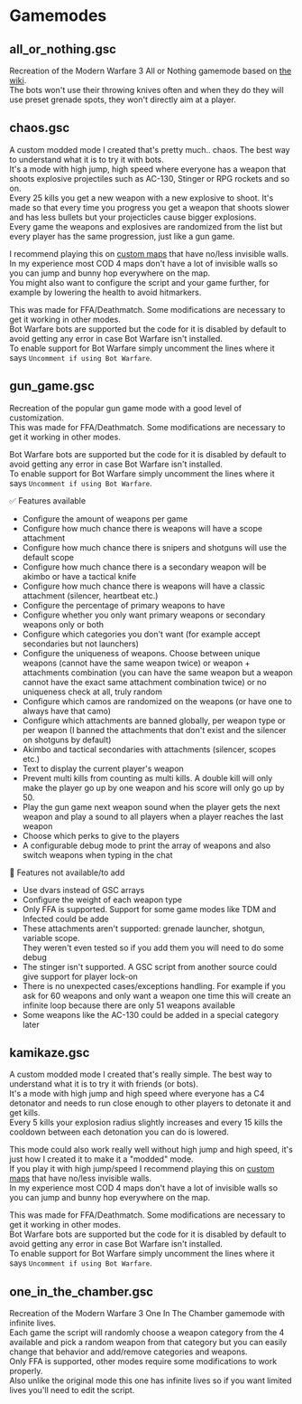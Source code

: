 # Gamemodes

## all_or_nothing.gsc

Recreation of the Modern Warfare 3 All or Nothing gamemode based on [the wiki](https://callofduty.fandom.com/wiki/All_or_Nothing_(Game_Mode)#Call_of_Duty:_Modern_Warfare_3).  
The bots won't use their throwing knives often and when they do they will use preset grenade spots, they won't directly aim at a player.

## chaos.gsc

A custom modded mode I created that's pretty much.. chaos. The best way to understand what it is to try it with bots.  
It's a mode with high jump, high speed where everyone has a weapon that shoots explosive projectiles such as AC-130, Stinger or RPG rockets and so on.  
Every 25 kills you get a new weapon with a new explosive to shoot. It's made so that every time you progress you get a weapon that shoots slower and has less bullets but your projecticles cause bigger explosions.  
Every game the weapons and explosives are randomized from the list but every player has the same progression, just like a gun game.  

I recommend playing this on [custom maps](https://forum.plutonium.pw/category/27/mw3-modding-releases-resources) that have no/less invisible walls.  
In my experience most COD 4 maps don't have a lot of invisible walls so you can jump and bunny hop everywhere on the map.  
You might also want to configure the script and your game further, for example by lowering the health to avoid hitmarkers.

This was made for FFA/Deathmatch. Some modifications are necessary to get it working in other modes.  
Bot Warfare bots are supported but the code for it is disabled by default to avoid getting any error in case Bot Warfare isn't installed.  
To enable support for Bot Warfare simply uncomment the lines where it says `Uncomment if using Bot Warfare`.

## gun_game.gsc

Recreation of the popular gun game mode with a good level of customization.  
This was made for FFA/Deathmatch. Some modifications are necessary to get it working in other modes.  

Bot Warfare bots are supported but the code for it is disabled by default to avoid getting any error in case Bot Warfare isn't installed.  
To enable support for Bot Warfare simply uncomment the lines where it says `Uncomment if using Bot Warfare`.

:white_check_mark: Features available

- Configure the amount of weapons per game
- Configure how much chance there is weapons will have a scope attachment
- Configure how much chance there is snipers and shotguns will use the default scope
- Configure how much chance there is a secondary weapon will be akimbo or have a tactical knife
- Configure how much chance there is weapons will have a classic attachment (silencer, heartbeat etc.)
- Configure the percentage of primary weapons to have
- Configure whether you only want primary weapons or secondary weapons only or both
- Configure which categories you don't want (for example accept secondaries but not launchers)
- Configure the uniqueness of weapons. Choose between unique weapons (cannot have the same weapon twice) or weapon + attachments combination (you can have the same weapon but a weapon cannot have the exact same attachment combination twice) or no uniqueness check at all, truly random
- Configure which camos are randomized on the weapons (or have one to always have that camo)
- Configure which attachments are banned globally, per weapon type or per weapon (I banned the attachments that don't exist and the silencer on shotguns by default)
- Akimbo and tactical secondaries with attachments (silencer, scopes etc.)
- Text to display the current player's weapon
- Prevent multi kills from counting as multi kills. A double kill will only make the player go up by one weapon and his score will only go up by 50.
- Play the gun game next weapon sound when the player gets the next weapon and play a sound to all players when a player reaches the last weapon
- Choose which perks to give to the players
- A configurable debug mode to print the array of weapons and also switch weapons when typing in the chat

:no_entry_sign: Features not available/to add

- Use dvars instead of GSC arrays
- Configure the weight of each weapon type
- Only FFA is supported. Support for some game modes like TDM and Infected could be adde
- These attachments aren't supported: grenade launcher, shotgun, variable scope.  
They weren't even tested so if you add them you will need to do some debug
- The stinger isn't supported. A GSC script from another source could give support for player lock-on
- There is no unexpected cases/exceptions handling. For example if you ask for 60 weapons and only want a weapon one time this will create an infinite loop because there are only 51 weapons available
- Some weapons like the AC-130 could be added in a special category later

## kamikaze.gsc

A custom modded mode I created that's really simple. The best way to understand what it is to try it with friends (or bots).  
It's a mode with high jump and high speed where everyone has a C4 detonator and needs to run close enough to other players to detonate it and get kills.  
Every 5 kills your explosion radius slightly increases and every 15 kills the cooldown between each detonation you can do is lowered.

This mode could also work really well without high jump and high speed, it's just how I created it to make it a "modded" mode.  
If you play it with high jump/speed I recommend playing this on [custom maps](https://forum.plutonium.pw/category/27/mw3-modding-releases-resources) that have no/less invisible walls.  
In my experience most COD 4 maps don't have a lot of invisible walls so you can jump and bunny hop everywhere on the map.  

This was made for FFA/Deathmatch. Some modifications are necessary to get it working in other modes.  
Bot Warfare bots are supported but the code for it is disabled by default to avoid getting any error in case Bot Warfare isn't installed.  
To enable support for Bot Warfare simply uncomment the lines where it says `Uncomment if using Bot Warfare`.

## one_in_the_chamber.gsc

Recreation of the Modern Warfare 3 One In The Chamber gamemode with infinite lives.  
Each game the script will randomly choose a weapon category from the 4 available and pick a random weapon from that category but you can easily change that behavior and add/remove categories and weapons.  
Only FFA is supported, other modes require some modifications to work properly.  
Also unlike the original mode this one has infinite lives so if you want limited lives you'll need to edit the script.

